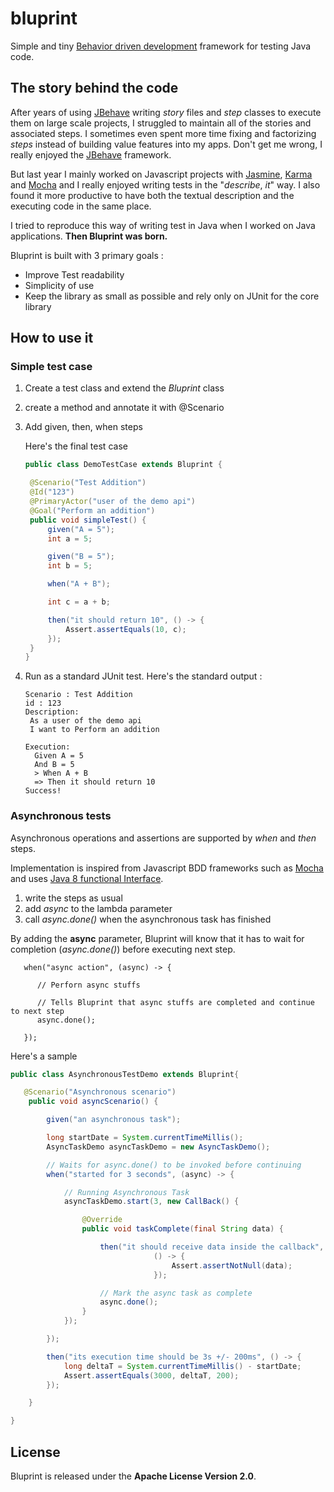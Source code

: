 # bluprint

Simple and tiny [Behavior driven development](https://fr.wikipedia.org/wiki/Behavior_driven_development) framework for testing Java code.

## The story behind the code
After years of using [JBehave](http://jbehave.org/) writing *story* files and  *step* classes to execute them on large scale projects, I struggled to maintain all of the stories and associated steps. I sometimes even spent more time fixing and factorizing *steps* instead of building value features into my apps. Don't get me wrong, I really enjoyed the [JBehave](http://jbehave.org/) framework.

But last year I mainly worked on Javascript projects with [Jasmine](http://jasmine.github.io/), [Karma](http://karma-runner.github.io/0.13/index.html) and [Mocha](https://mochajs.org/#features) and  I really enjoyed writing tests in the "*describe*, *it*" way. I also found it more productive to have both the textual description and the executing code in the same place.

I tried to reproduce this way of writing test in Java when I worked on Java applications. **Then Bluprint was born.**

Bluprint is built with 3 primary goals :
- Improve Test readability
- Simplicity of use
- Keep the library as small as possible and rely only on JUnit for the core library

## How to use it

### Simple test case

1. Create a test class and extend the *Bluprint* class
2. create a method and annotate it with @Scenario
3. Add given, then, when steps

   Here's the final test case

   ```Java
   public class DemoTestCase extends Bluprint {

   	@Scenario("Test Addition")
   	@Id("123")
   	@PrimaryActor("user of the demo api")
   	@Goal("Perform an addition")
   	public void simpleTest() {
   		given("A = 5");
   		int a = 5;

   		given("B = 5");
   		int b = 5;

   		when("A + B");

   		int c = a + b;

   		then("it should return 10", () -> {
   			Assert.assertEquals(10, c);
   		});
   	}
   }
   ```
4. Run as a standard JUnit test. Here's the standard output :

   ```
   Scenario : Test Addition
   id : 123
   Description:
   	As a user of the demo api
   	I want to Perform an addition

   Execution:
   	 Given A = 5
   	 And B = 5
   	 > When A + B
   	 => Then it should return 10
   Success!
   ```

### Asynchronous tests

Asynchronous operations and assertions are supported by *when* and *then* steps.

Implementation is inspired from Javascript BDD frameworks such as [Mocha](https://mochajs.org/#asynchronous-code) and uses [Java 8 functional Interface](http://radar.oreilly.com/2014/08/java-8-functional-interfaces.html).

1. write the steps as usual
2. add *async* to the lambda parameter
3. call *async.done()* when the asynchronous task has finished

By adding the **async** parameter, Bluprint will know that it has to wait for completion (*async.done()*) before executing next step.

```
   when("async action", (async) -> {

      // Perforn async stuffs

      // Tells Bluprint that async stuffs are completed and continue to next step
      async.done();

   });

```

Here's a sample

```Java
public class AsynchronousTestDemo extends Bluprint{

   @Scenario("Asynchronous scenario")
	public void asyncScenario() {

		given("an asynchronous task");

		long startDate = System.currentTimeMillis();
		AsyncTaskDemo asyncTaskDemo = new AsyncTaskDemo();

		// Waits for async.done() to be invoked before continuing
		when("started for 3 seconds", (async) -> {

			// Running Asynchronous Task
			asyncTaskDemo.start(3, new CallBack() {

				@Override
				public void taskComplete(final String data) {

					then("it should receive data inside the callback",
								() -> {
									Assert.assertNotNull(data);
								});

					// Mark the async task as complete
					async.done();
				}
			});

		});

		then("its execution time should be 3s +/- 200ms", () -> {
			long deltaT = System.currentTimeMillis() - startDate;
			Assert.assertEquals(3000, deltaT, 200);
		});

	}

}

```

## License

Bluprint is released under the **Apache License Version 2.0**.
